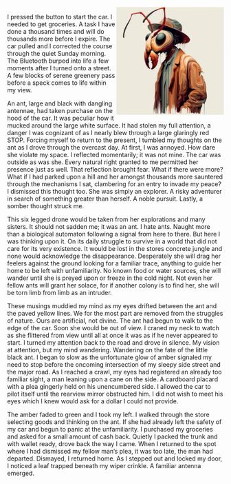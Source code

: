 





<img align="right" width=250 height=250 src="/images/hoboant.jpg">

I pressed the button to start the car. I needed to get groceries. A task I have done a thousand times and will do thousands more before I expire. The car pulled and I corrected the course through the quiet Sunday morning. The Bluetooth burped into life a few moments after I turned onto a street. A few blocks of serene greenery pass before a speck comes to life within my view.

An ant, large and black with dangling antennae, had taken purchase on the hood of the car. It was peculiar how it mucked around the large white surface. It had stolen my full attention, a danger I was cognizant of as I nearly blew through a large glaringly red STOP. Forcing myself to return to the present, I tumbled my thoughts on the ant as I drove through the overcast day. At first, I was annoyed. How dare she violate my space. I reflected momentarily; it was not mine. The car was outside as was she. Every natural right granted to me permitted her presence just as well. That reflection brought fear. What if there were more? What if I had parked upon a hill and her amongst thousands more sauntered through the mechanisms I sat, clambering for an entry to invade my peace? I dismissed this thought too. She was simply an explorer. A risky adventurer in search of something greater than herself. A noble pursuit. Lastly, a somber thought struck me. 

This six legged drone would be taken from her explorations and many sisters. It should not sadden me; it was an ant. I hate ants. Naught more than a biological automaton following a signal from here to there. But here I was thinking upon it. On its daily struggle to survive in a world that did not care for its very existence. It would be lost in the stores concrete jungle and none would acknowledge the disappearance. Desperately she will drag her feelers against the ground looking for a familiar trace, anything to guide her home to be left with unfamiliarity. No known food or water sources, she will wander until she is preyed upon or freeze in the cold night. Not even her fellow ants will grant her solace, for if another colony is to find her, she will be torn limb from limb as an intruder.

These musings muddied my mind as my eyes drifted between the ant and the paved yellow lines. We for the most part are removed from the struggles of nature. Ours are artificial, not divine. The ant had begun to walk to the edge of the car. Soon she would be out of view. I craned my neck to watch as she flittered from view until all at once it was as if he never appeared to start. I turned my attention back to the road and drove in silence. My vision at attention, but my mind wandering. Wandering on the fate of the little black ant.
I began to slow as the unfortunate glow of amber signaled my need to stop before the oncoming intersection of my sleepy side street and the major road. As I reached a crawl, my eyes had registered an already too familiar sight, a man leaning upon a cane on the side. A cardboard placard with a plea gingerly held on his unencumbered side. I allowed the car to pilot itself until the rearview mirror obstructed him. I did not wish to meet his eyes which I knew would ask for a dollar I could not provide. 

The amber faded to green and I took my left. I walked through the store selecting goods and thinking on the ant. If she had already left the safety of my car and begun to panic at the unfamiliarity. I purchased my groceries and asked for a small amount of cash back. Quietly I packed the trunk and with wallet ready, drove back the way I came. When I returned to the spot where I had dismissed my fellow man’s plea, it was too late, the man had departed. Dismayed, I returned home. As I stepped out and locked my door, I noticed a leaf trapped beneath my wiper crinkle. A familiar antenna emerged.
